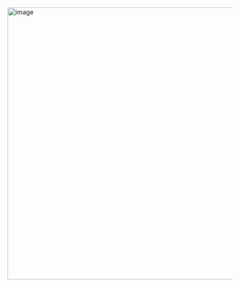 <img width="610" alt="image" src="https://user-images.githubusercontent.com/68110536/163602660-5444e8c7-bbc0-4b88-8c81-29579a8dac4f.png">
